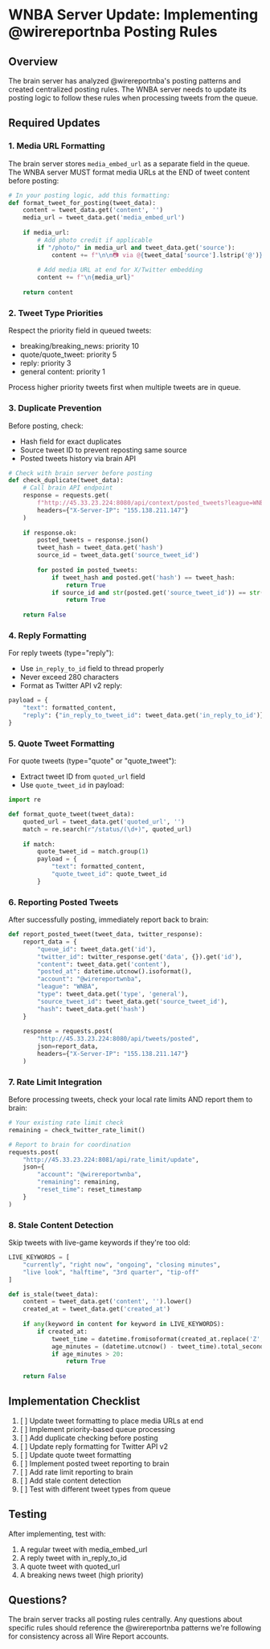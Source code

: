 # WNBA Server Update: Implementing @wirereportnba Posting Rules

## Overview
The brain server has analyzed @wirereportnba's posting patterns and created centralized posting rules. The WNBA server needs to update its posting logic to follow these rules when processing tweets from the queue.

## Required Updates

### 1. Media URL Formatting
The brain server stores `media_embed_url` as a separate field in the queue. The WNBA server MUST format media URLs at the END of tweet content before posting:

```python
# In your posting logic, add this formatting:
def format_tweet_for_posting(tweet_data):
    content = tweet_data.get('content', '')
    media_url = tweet_data.get('media_embed_url')
    
    if media_url:
        # Add photo credit if applicable
        if "/photo/" in media_url and tweet_data.get('source'):
            content += f"\n\n📷 via @{tweet_data['source'].lstrip('@')}"
        
        # Add media URL at end for X/Twitter embedding
        content += f"\n{media_url}"
    
    return content
```

### 2. Tweet Type Priorities
Respect the priority field in queued tweets:
- breaking/breaking_news: priority 10
- quote/quote_tweet: priority 5
- reply: priority 3
- general content: priority 1

Process higher priority tweets first when multiple tweets are in queue.

### 3. Duplicate Prevention
Before posting, check:
- Hash field for exact duplicates
- Source tweet ID to prevent reposting same source
- Posted tweets history via brain API

```python
# Check with brain server before posting
def check_duplicate(tweet_data):
    # Call brain API endpoint
    response = requests.get(
        f"http://45.33.23.224:8080/api/context/posted_tweets?league=WNBA&hours=48",
        headers={"X-Server-IP": "155.138.211.147"}
    )
    
    if response.ok:
        posted_tweets = response.json()
        tweet_hash = tweet_data.get('hash')
        source_id = tweet_data.get('source_tweet_id')
        
        for posted in posted_tweets:
            if tweet_hash and posted.get('hash') == tweet_hash:
                return True
            if source_id and str(posted.get('source_tweet_id')) == str(source_id):
                return True
    
    return False
```

### 4. Reply Formatting
For reply tweets (type="reply"):
- Use `in_reply_to_id` field to thread properly
- Never exceed 280 characters
- Format as Twitter API v2 reply:

```python
payload = {
    "text": formatted_content,
    "reply": {"in_reply_to_tweet_id": tweet_data.get('in_reply_to_id')}
}
```

### 5. Quote Tweet Formatting
For quote tweets (type="quote" or "quote_tweet"):
- Extract tweet ID from `quoted_url` field
- Use `quote_tweet_id` in payload:

```python
import re

def format_quote_tweet(tweet_data):
    quoted_url = tweet_data.get('quoted_url', '')
    match = re.search(r"/status/(\d+)", quoted_url)
    
    if match:
        quote_tweet_id = match.group(1)
        payload = {
            "text": formatted_content,
            "quote_tweet_id": quote_tweet_id
        }
```

### 6. Reporting Posted Tweets
After successfully posting, immediately report back to brain:

```python
def report_posted_tweet(tweet_data, twitter_response):
    report_data = {
        "queue_id": tweet_data.get('id'),
        "twitter_id": twitter_response.get('data', {}).get('id'),
        "content": tweet_data.get('content'),
        "posted_at": datetime.utcnow().isoformat(),
        "account": "@wirereportwnba",
        "league": "WNBA",
        "type": tweet_data.get('type', 'general'),
        "source_tweet_id": tweet_data.get('source_tweet_id'),
        "hash": tweet_data.get('hash')
    }
    
    response = requests.post(
        "http://45.33.23.224:8080/api/tweets/posted",
        json=report_data,
        headers={"X-Server-IP": "155.138.211.147"}
    )
```

### 7. Rate Limit Integration
Before processing tweets, check your local rate limits AND report them to brain:

```python
# Your existing rate limit check
remaining = check_twitter_rate_limit()

# Report to brain for coordination
requests.post(
    "http://45.33.23.224:8081/api/rate_limit/update",
    json={
        "account": "@wirereportwnba",
        "remaining": remaining,
        "reset_time": reset_timestamp
    }
)
```

### 8. Stale Content Detection
Skip tweets with live-game keywords if they're too old:

```python
LIVE_KEYWORDS = [
    "currently", "right now", "ongoing", "closing minutes",
    "live look", "halftime", "3rd quarter", "tip-off"
]

def is_stale(tweet_data):
    content = tweet_data.get('content', '').lower()
    created_at = tweet_data.get('created_at')
    
    if any(keyword in content for keyword in LIVE_KEYWORDS):
        if created_at:
            tweet_time = datetime.fromisoformat(created_at.replace('Z', '+00:00'))
            age_minutes = (datetime.utcnow() - tweet_time).total_seconds() / 60
            if age_minutes > 20:
                return True
    
    return False
```

## Implementation Checklist

1. [ ] Update tweet formatting to place media URLs at end
2. [ ] Implement priority-based queue processing
3. [ ] Add duplicate checking before posting
4. [ ] Update reply formatting for Twitter API v2
5. [ ] Update quote tweet formatting
6. [ ] Implement posted tweet reporting to brain
7. [ ] Add rate limit reporting to brain
8. [ ] Add stale content detection
9. [ ] Test with different tweet types from queue

## Testing

After implementing, test with:
1. A regular tweet with media_embed_url
2. A reply tweet with in_reply_to_id
3. A quote tweet with quoted_url
4. A breaking news tweet (high priority)

## Questions?
The brain server tracks all posting rules centrally. Any questions about specific rules should reference the @wirereportnba patterns we're following for consistency across all Wire Report accounts.